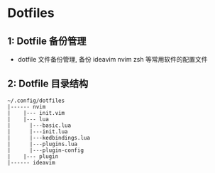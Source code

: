 # Dotfiles

## 1: Dotfile 备份管理

* dotfile 文件备份管理, 备份 ideavim nvim zsh 等常用软件的配置文件

## 2: Dotfile 目录结构

```
~/.config/dotfiles
|------ nvim
|    |--- init.vim
|    |--- lua
|      |---basic.lua
|      |---init.lua
|      |---kedbindings.lua
|      |---plugins.lua
|      |---plugin-config
|    |--- plugin
|------ ideavim
```
